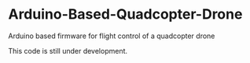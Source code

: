 # Arduino-Based-Quadcopter-Drone
Arduino based firmware for flight control of a quadcopter drone

This code is still under development.
